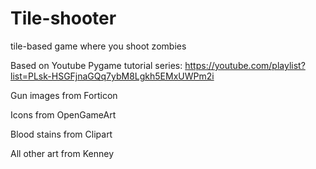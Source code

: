 # Tile-shooter
tile-based game where you shoot zombies

Based on Youtube Pygame tutorial series: https://youtube.com/playlist?list=PLsk-HSGFjnaGQq7ybM8Lgkh5EMxUWPm2i

Gun images from Forticon

Icons from OpenGameArt

Blood stains from Clipart

All other art from Kenney

